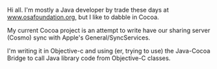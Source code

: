 Hi all. I'm mostly a Java developer by trade these days at www.osafoundation.org, but I like to dabble in Cocoa.

My current Cocoa project is an attempt to write have our sharing server (Cosmo) sync with Apple's General/SyncServices. 

I'm writing it in Objective-c and using (er, trying to use) the Java-Cocoa Bridge to call Java library code from Objective-C classes.